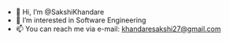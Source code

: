 - 👋 Hi, I’m @SakshiKhandare
- 👀 I’m interested in Software Engineering
- 📫 You can reach me via e-mail: khandaresakshi27@gmail.com

<!---
SakshiKhandare/SakshiKhandare is a ✨ special ✨ repository because its `README.md` (this file) appears on your GitHub profile.
You can click the Preview link to take a look at your changes.
--->
